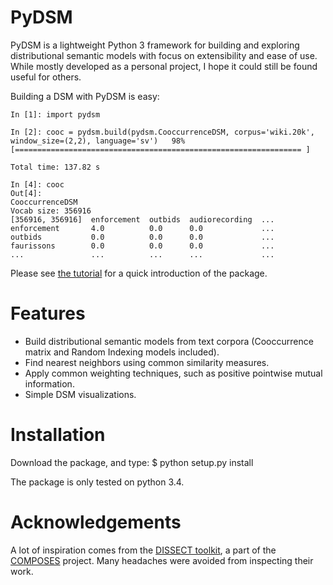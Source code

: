 # PyDSM


PyDSM is a lightweight Python 3 framework for building and exploring distributional semantic models with focus on extensibility and ease of use. While mostly developed as a personal project, I hope it could still be found useful for others. 

Building a DSM with PyDSM is easy:

    In [1]: import pydsm

    In [2]: cooc = pydsm.build(pydsm.CooccurrenceDSM, corpus='wiki.20k', window_size=(2,2), language='sv')   98% [================================================================ ]

    Total time: 137.82 s

    In [4]: cooc
    Out[4]: 
    CooccurrenceDSM
    Vocab size: 356916
    [356916, 356916]  enforcement  outbids  audiorecording  ...
    enforcement       4.0          0.0      0.0             ...
    outbids           0.0          0.0      0.0             ...
    faurissons        0.0          0.0      0.0             ...
    ...               ...          ...      ...             ...

Please see [the tutorial](https://github.com/jimmycallin/pydsm/wiki/Tutorial) for a quick introduction of the package.

# Features

- Build distributional semantic models from text corpora (Cooccurrence matrix and Random Indexing models included).
- Find nearest neighbors using common similarity measures.
- Apply common weighting techniques, such as positive pointwise mutual information.
- Simple DSM visualizations.

# Installation
Download the package, and type:
    $ python setup.py install

The package is only tested on python 3.4.

# Acknowledgements

A lot of inspiration comes from the [DISSECT toolkit](http://clic.cimec.unitn.it/composes/toolkit/), a part of the [COMPOSES](http://clic.cimec.unitn.it/composes/) project. Many headaches were avoided from inspecting their work. 
